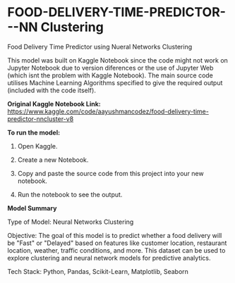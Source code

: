 # FOOD-DELIVERY-TIME-PREDICTOR---NN Clustering
Food Delivery Time Predictor using Nueral Networks Clustering

This model was built on Kaggle Notebook since the code might not work on Jupyter Notebook due to version diferences or the use of Jupyter Web (which isnt the problem with Kaggle Notebook). The main source code utilises Machine Learning Algorithms specified to give the required output (included with the code itself).

**Original Kaggle Notebook Link:** https://www.kaggle.com/code/aayushmancodez/food-delivery-time-predictor-nncluster-v8

**To run the model:**

1) Open Kaggle.

2) Create a new Notebook.

3) Copy and paste the source code from this project into your new notebook.

4) Run the notebook to see the output.

**Model Summary**

Type of Model: Neural Networks Clustering

Objective: The goal of this model is to predict whether a food delivery will be "Fast" or "Delayed" based on features like customer location, restaurant location, weather, traffic conditions, and more. This dataset can be used to explore clustering and neural network models for predictive analytics.

Tech Stack: Python, Pandas, Scikit-Learn, Matplotlib, Seaborn
